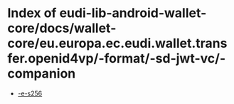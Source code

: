 # Index of eudi-lib-android-wallet-core/docs/wallet-core/eu.europa.ec.eudi.wallet.transfer.openid4vp/-format/-sd-jwt-vc/-companion

- [-e-s256](/eudi-lib-android-wallet-core/docs/wallet-core/eu.europa.ec.eudi.wallet.transfer.openid4vp/-format/-sd-jwt-vc/-companion/-e-s256/)